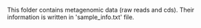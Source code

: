 This folder contains metagenomic data (raw reads and cds). Their information is written in 'sample_info.txt' file.
